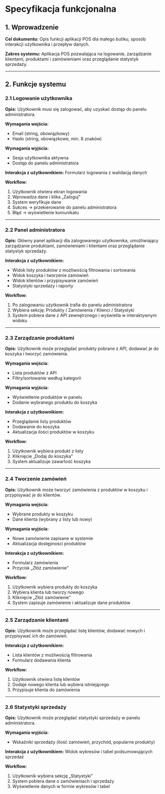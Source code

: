 # Specyfikacja funkcjonalna

## 1. Wprowadzenie

**Cel dokumentu:** Opis funkcji aplikacji POS dla małego butiku, sposób interakcji użytkownika i przepływ danych.  

**Zakres systemu:** Aplikacja POS pozwalająca na logowanie, zarządzanie klientami, produktami i zamówieniami oraz przeglądanie statystyk sprzedaży.

---

## 2. Funkcje systemu

### 2.1 Logowanie użytkownika

**Opis:** Użytkownik musi się zalogować, aby uzyskać dostęp do panelu administratora.  

**Wymagania wejścia:**
- Email (string, obowiązkowy)  
- Hasło (string, obowiązkowe, min. 8 znaków)  

**Wymagania wyjścia:**
- Sesja użytkownika aktywna  
- Dostęp do panelu administratora  

**Interakcja z użytkownikiem:** Formularz logowania z walidacją danych  

**Workflow:**
1. Użytkownik otwiera ekran logowania  
2. Wprowadza dane i klika „Zaloguj”  
3. System weryfikuje dane  
4. Sukces → przekierowanie do panelu administratora  
5. Błąd → wyświetlenie komunikatu  

---

### 2.2 Panel administratora

**Opis:** Główny panel aplikacji dla zalogowanego użytkownika, umożliwiający zarządzanie produktami, zamówieniami i klientami oraz przeglądanie statystyk sprzedaży.  

**Interakcja z użytkownikiem:**
- Widok listy produktów z możliwością filtrowania i sortowania  
- Widok koszyka i tworzenie zamówień  
- Widok klientów i przypisywanie zamówień  
- Statystyki sprzedaży i raporty  

**Workflow:**
1. Po zalogowaniu użytkownik trafia do panelu administratora  
2. Wybiera sekcję: Produkty / Zamówienia / Klienci / Statystyki  
3. System pobiera dane z API zewnętrznego i wyświetla w interaktywnym widoku  

---

### 2.3 Zarządzanie produktami

**Opis:** Użytkownik może przeglądać produkty pobrane z API, dodawać je do koszyka i tworzyć zamówienia.  

**Wymagania wejścia:**
- Lista produktów z API  
- Filtry/sortowanie według kategorii

**Wymagania wyjścia:**
- Wyświetlenie produktów w panelu  
- Dodanie wybranego produktu do koszyka  

**Interakcja z użytkownikiem:**
- Przeglądanie listy produktów  
- Dodawanie do koszyka  
- Aktualizacja ilości produktów w koszyku  

**Workflow:**
1. Użytkownik wybiera produkt z listy  
2. Kliknięcie „Dodaj do koszyka”  
3. System aktualizuje zawartość koszyka  

---

### 2.4 Tworzenie zamówień

**Opis:** Użytkownik może tworzyć zamówienia z produktów w koszyku i przypisywać je do klientów.  

**Wymagania wejścia:**
- Wybrane produkty w koszyku  
- Dane klienta (wybrany z listy lub nowy)  

**Wymagania wyjścia:**
- Nowe zamówienie zapisane w systemie  
- Aktualizacja dostępności produktów  

**Interakcja z użytkownikiem:**
- Formularz zamówienia  
- Przycisk „Złóż zamówienie”  

**Workflow:**
1. Użytkownik wybiera produkty do koszyka  
2. Wybiera klienta lub tworzy nowego  
3. Kliknięcie „Złóż zamówienie”  
4. System zapisuje zamówienie i aktualizuje dane produktów  

---

### 2.5 Zarządzanie klientami

**Opis:** Użytkownik może przeglądać listę klientów, dodawać nowych i przypisywać ich do zamówień.  

**Interakcja z użytkownikiem:**
- Lista klientów z możliwością filtrowania  
- Formularz dodawania klienta  

**Workflow:**
1. Użytkownik otwiera listę klientów  
2. Dodaje nowego klienta lub wybiera istniejącego  
3. Przypisuje klienta do zamówienia  

---

### 2.6 Statystyki sprzedaży

**Opis:** Użytkownik może przeglądać statystyki sprzedaży w panelu administratora.  

**Wymagania wyjścia:**
- Wskaźniki sprzedaży (ilość zamówień, przychód, popularne produkty)  

**Interakcja z użytkownikiem:** Widok wykresów i tabel podsumowujących sprzedaż  

**Workflow:**
1. Użytkownik wybiera sekcję „Statystyki”  
2. System pobiera dane o zamówieniach i sprzedaży  
3. Wyświetlenie danych w formie wykresów i tabel  